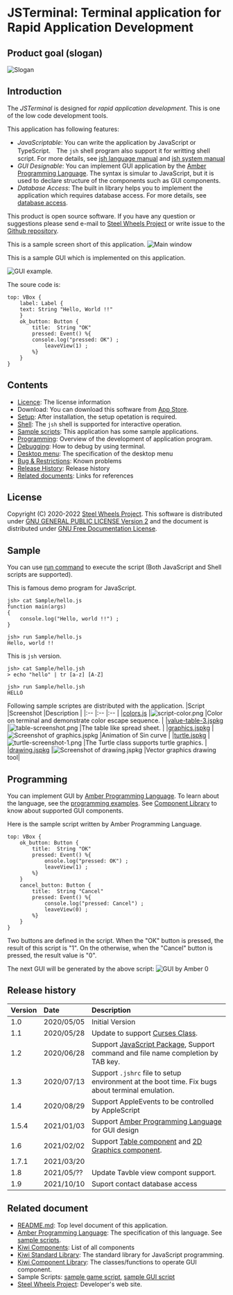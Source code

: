 # JSTerminal: Terminal application for Rapid Application Development

## Product goal (slogan)
![Slogan](./Images/slogan-24pt.png)

## Introduction
The *JSTerminal* is designed for *rapid application development*. This is one of the low code development tools.

This application has following features:
* _JavaScriptable_: You can write the application by JavaScript or TypeScript.　The `jsh` shell program also support it for writting shell script. For more details, see [jsh language manual](https://github.com/steelwheels/JSTools/blob/master/Document/jsh-lang.md) and [jsh system manual](https://github.com/steelwheels/JSTools/blob/master/Document/jsh-sys.md) 
* _GUI Designable_:  You can implement GUI application by the [Amber Programming Language](https://github.com/steelwheels/Amber/blob/master/Document/amber-language.md). The syntax is simular to JavaScript, but it is used to declare structure of the components such as GUI components.
* _Database Access_: The built in library helps you to implement the application which requires database access. For more details, see [database access](./Database.md).

This product is open source software.
If you have any question or suggestions please send e-mail to [Steel Wheels Project](mailto:steel.wheels.project@gmail.com) or write issue to the [Github repository](https://github.com/steelwheels/JSTerminal).

This is a sample screen short of this application.
![Main window](./Images/main-screenshot.png)

This is a sample GUI which is implemented on this application.

![GUI example](./Images/hello-world.png).

The soure code is:
````
top: VBox {
    label: Label {
	text: String "Hello, World !!"
    }
    ok_button: Button {
        title:  String "OK"
        pressed: Event() %{
		console.log("pressed: OK") ;
	    	leaveView(1) ;
        %}
    }
}
````

## Contents
* [Licence](#License): The license information
* Download: You can download this software from [App Store](https://apps.apple.com/jp/app/jsterminal/id1511276015?mt=12). 
* [Setup](./Setup.md): After installation, the setup opetation is required.
* [Shell](./Shell.md): The `jsh` shell is supported for interactive operation.
* [Sample scripts](#Sample): This application has some sample applications.
* [Programming](#Programming): Overview of the development  of application program.
* [Debugging](./Debug.md): How to debug by using terminal.
* [Desktop menu](https://github.com/steelwheels/JSTerminal/blob/master/Documents/DesktopMenu.md): The specification of the desktop menu
* [Bug & Restrictions](https://github.com/steelwheels/JSTerminal/blob/master/Documents/Restrictions.md): Known problems
* [Release History](#Release): Release history
* [Related documents](#Related): Links for references

## License
Copyright (C) 2020-2022 [Steel Wheels Project](https://github.com/steelwheels).
This software is distributed under [GNU GENERAL PUBLIC LICENSE Version 2](https://www.gnu.org/licenses/old-licenses/gpl-2.0.html) and the document is distributed under [GNU Free Documentation License](https://www.gnu.org/licenses/fdl-1.3.en.html).

## Sample
You can use [run command](https://github.com/steelwheels/JSTools/blob/master/Document/builtins/run-man.md) to execute the script (Both JavaScript and Shell scripts are supported).

This is famous demo program for JavaScript.
````
jsh> cat Sample/hello.js
function main(args)
{
	console.log("Hello, world !!") ;
}

jsh> run Sample/hello.js
Hello, world !!
````

This is `jsh` version.
````
jsh> cat Sample/hello.jsh
> echo "hello" | tr [a-z] [A-Z]

jsh> run Sample/hello.jsh
HELLO
````

Following sample scriptes are distributed with the application.
|Script |Screenshot     |Description    |
|:--    |:--            |:--            |
|[colors.js](https://github.com/steelwheels/JSTerminal/blob/master/Resource/Sample/colors.js) |![script-color.png](./Images/script-colors.png) |Color on terminal and demonstrate color escape sequence. |
|[value-table-3.jspkg](https://github.com/steelwheels/JSTerminal/tree/master/Resource/Sample/value-table-3.jspkg) |![table-screenshot.png](./Images/table-screenshot.png) |The table like spread sheet. |
|[graphics.jspkg](https://github.com/steelwheels/JSTerminal/tree/master/Resource/Sample/graphics.jspkg) |![Screenshot of graphics.jspkg](./Images/graphics-2d-screenshot-1.png) |Animation of Sin curve | 
|[turtle.jspkg](https://github.com/steelwheels/JSTerminal/tree/master/Resource/Sample/turtle.jspkg) | ![turtle-screenshot-1.png](./Images/turtle-screenshot-1.png) |The Turtle class supports turtle graphics. | 
|[drawing.jspkg](https://github.com/steelwheels/JSTerminal/tree/master/Resource/Sample/drawing.jspkg) |![Screenshot of drawing.jspkg](./Images/drawing-1.png) |Vector graphics drawing tool|

## Programming
You can implement GUI by [Amber Programming Language](https://github.com/steelwheels/Amber/blob/master/Document/amber-language.md).
To learn about the language, see the [programming examples](https://github.com/steelwheels/Amber/blob/master/Document/amber-example.md).
See [Component Library](https://github.com/steelwheels/KiwiCompnents/blob/master/Document/Library.md) to know about supported GUI components.

Here is the sample script written by Amber Programming Language.
````
top: VBox {
    ok_button: Button {
        title:  String "OK"
        pressed: Event() %{
        	onsole.log("pressed: OK") ;
            leaveView(1) ;
        %}
    }
    cancel_button: Button {
        title:  String "Cancel"
        pressed: Event() %{
            console.log("pressed: Cancel") ;
            leaveView(0) ;
        %}
    }
}
````
Two buttons are defined in the script. When the "OK" button is pressed, the result of this script is "1". On the otherwise, when the "Cancel" button is pressed, the result value is "0".

The next GUI will be generated by the above script:
![GUI by Amber 0](./Images/amber-sample-0.png)

## Release history
|Version        |Date		|Description            |
|:--            |:--		|:--                    |
|1.0   	|2020/05/05	|Initial Version        |
|1.1	|2020/05/28	|Update to support [Curses Class](https://github.com/steelwheels/KiwiScript/blob/master/KiwiLibrary/Document/Class/Curses.md). |
|1.2	|2020/06/28	|Support [JavaScript Package](https://github.com/steelwheels/JSTools/blob/master/Document/jspkg.md), Support command and file name completion by TAB key. |
|1.3	|2020/07/13 |Support `.jshrc` file to setup environment at the boot time. Fix bugs about terminal emulation. |
|1.4	|2020/08/29 |Support AppleEvents to be controlled by AppleScript |
|1.5.4	|2021/01/03 |Support [Amber Programming Language](https://github.com/steelwheels/Amber/blob/master/Document/amber-language.md) for GUI design |
|1.6   |2021/02/02 |Support [Table component](https://github.com/steelwheels/KiwiCompnents/blob/master/Document/Components/Table.md) and [2D Graphics component](https://github.com/steelwheels/KiwiCompnents/blob/master/Document/Components/Graphics2D.md). |
|1.7.1 |2021/03/20  |
|1.8   |2021/05/??  |Update Tavble view compont support. |
|1.9   |2021/10/10  |Suport contact database access |

## Related document
* [README.md](https://github.com/steelwheels/JSTerminal): Top level document of this application.
* [Amber Programming Language](https://github.com/steelwheels/Amber/blob/master/Document/amber-language.md): The specification of this language. See [sample scripts](AmberProgramming.md).
* [Kiwi Components](https://github.com/steelwheels/KiwiCompnents/blob/master/Document/Library.md): List of all components
* [Kiwi Standard Library](https://github.com/steelwheels/KiwiScript/blob/master/KiwiLibrary/Document/Library.md): The standard library for JavaScript programming.
* [Kiwi Component Library](https://github.com/steelwheels/KiwiCompnents/blob/master/Document/Library.md): The classes/functions to operate GUI component.
* Sample Scripts: [sample game script](Games/Games.md), [sample GUI script](Sample/GUIs.md)
* [Steel Wheels Project](http://steelwheels.github.io): Developer's web site.
